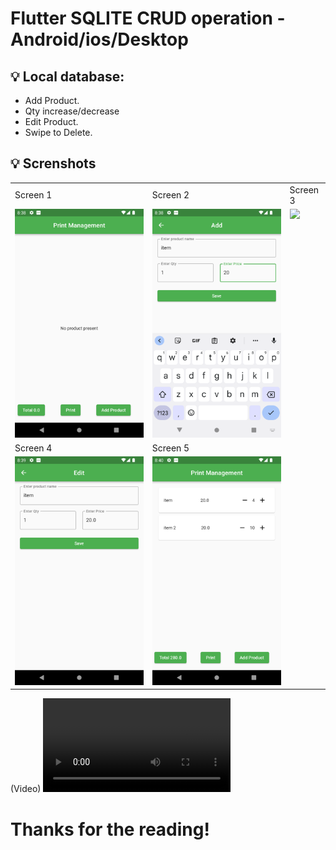 # Flutter SQLITE CRUD operation - Android/ios/Desktop


## 💡 Local database:


- Add Product.
- Qty increase/decrease
- Edit Product.
- Swipe to Delete.


##  💡 Screnshots

<table>
  <tr>
    <td>Screen 1</td>
     <td>Screen 2</td>
     <td>Screen 3</td>
  </tr>
  <tr>
    <td valign="top"><img src="https://github.com/pratapsolanki/printer/blob/master/results/1.png"></td>
    <td valign="top"><img src="https://github.com/pratapsolanki/printer/blob/master/results/2.png"></td>
    <td valign="top"><img src="hhttps://github.com/pratapsolanki/printer/blob/master/results/3.png"></td>
  </tr>
    <tr>
    <td>Screen 4</td>
    <td>Screen 5</td>
  </tr>
   <tr>
    <td valign="top"><img src="https://github.com/pratapsolanki/printer/blob/master/results/4.png"></td>
     <td valign="top"><img src="https://github.com/pratapsolanki/printer/blob/master/results/5.png"></td>
  </tr>
  </table>



(Video) <video src="https://github.com/pratapsolanki/printer/blob/master/results/preview.mov"></video> 




# Thanks for the reading! 
